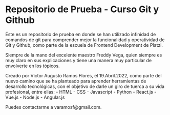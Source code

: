 # Repositorio de Prueba - Curso Git y Github

<p>Éste es un repositorio de prueba en donde se han utilizado infinidad de comandos de git para comprender mejor la funcionalidad y operatividad de Git y Github, como parte de la escuela de Frontend Development de Platzi.</p>

<p>Siempre de la mano del excelente maestro Freddy Vega, quien siempre es muy claro en sus explicaciones y tiene una manera muy particular de envolverte en los tópicos.</p>

<p>Creado por Victor Augusto Ramos Flores, el 19.Abril.2022, como parte del nuevo camino que se ha planteado para aprender herramientas de desarrollo tecnológicas, con el objetivo de darle un giro de tuerca a su vida profesional, entre ellas:
- HTML
- CSS
- Javascript
- Python
- React.js
- Vue.js
- Node.js
- Angular.js
</p>

<p>Puedes contactarme a <a>varamosf@gmail.com</a>.</p>
